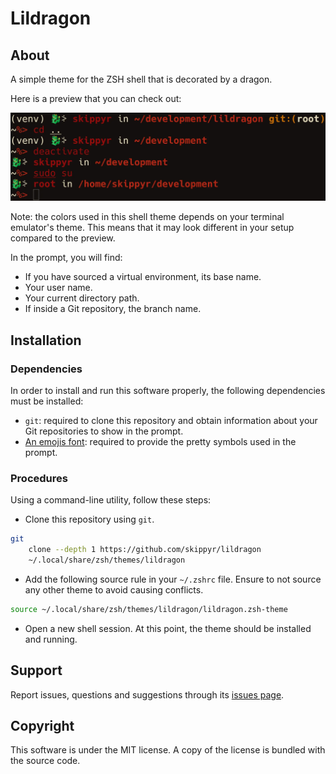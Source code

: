 # Lildragon
## About
A simple theme for the ZSH shell that is decorated by a dragon.

Here is a preview that you can check out:

![](preview.webp)

Note: the colors used in this shell theme depends on your terminal emulator's
      theme. This means that it may look different in your setup compared to the
      preview.

In the prompt, you will find:

- If you have sourced a virtual environment, its base name.
- Your user name.
- Your current directory path.
- If inside a Git repository, the branch name.

## Installation
### Dependencies
In order to install and run this software properly, the following dependencies
must be installed:

- `git`: required to clone this repository and obtain information about your
         Git repositories to show in the prompt.
- [An emojis font](https://fonts.google.com/noto/specimen/Noto+Emoji):
    required to provide the pretty symbols used in the prompt.

### Procedures
Using a command-line utility, follow these steps:

- Clone this repository using `git`.

```bash
git                                                                            \
    clone --depth 1 https://github.com/skippyr/lildragon                       \
    ~/.local/share/zsh/themes/lildragon
```

- Add the following source rule in your `~/.zshrc` file. Ensure to not source
  any other theme to avoid causing conflicts.

```bash
source ~/.local/share/zsh/themes/lildragon/lildragon.zsh-theme
```

- Open a new shell session. At this point, the theme should be installed and
  running.

## Support
Report issues, questions and suggestions through its [issues page](https://github.com/skippyr/lildragon/issues).

## Copyright
This software is under the MIT license. A copy of the license is bundled with
the source code.
